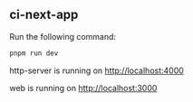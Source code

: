 ##  ci-next-app

Run the following command:
```sh
pnpm run dev
```
http-server is running on  [http://localhost:4000](http://localhost:4000)

web is running on [http://localhost:3000](http://localhost:3000)
